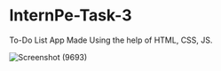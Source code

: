 # InternPe-Task-3
To-Do List App Made Using the help of HTML, CSS, JS.


![Screenshot (9693)](https://github.com/debjyotidas111/InternPe-Task-3/assets/86339364/38b3c49e-9b67-439c-821c-223c4bc22c20)
